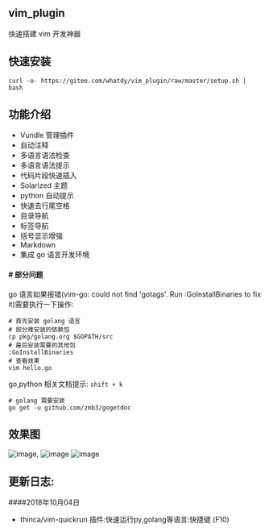 vim_plugin
----
快速搭建 vim 开发神器

快速安装
----

    curl -o- https://gitee.com/whatdy/vim_plugin/raw/master/setup.sh | bash


功能介绍
-----

- Vundle 管理插件
- 自动注释
- 多语言语法检查
- 多语言语法提示
- 代码片段快速插入
- Solarized 主题
- python 自动提示
- 快速去行尾空格
- 目录导航
- 标签导航
- 括号显示增强
- Markdown
- 集成 go 语言开发环境

#### # 部分问题

go 语言如果报错(vim-go: could not find 'gotags'. Run :GoInstallBinaries to fix it)需要执行一下操作:

    # 首先安装 golang 语言
    # 部分难安装的依赖包
    cp pkg/golang.org $GOPATH/src
    # 最后安装需要的其他包
    :GoInstallBinaries
    # 查看效果
    vim hello.go


go,python 相关文档提示:  `shift + k` 

    # golang 需要安装
    go get -u github.com/zmb3/gogetdoc


效果图
---

![image](https://gitee.com/whatdy/vim_plugin/raw/master/doc/doc01.png),
![image](https://gitee.com/whatdy/vim_plugin/raw/master/doc/doc02.png)
![image](https://gitee.com/whatdy/vim_plugin/raw/master/doc/doc03.png)

更新日志:
----
####2018年10月04日
- thinca/vim-quickrun 插件:快速运行py,golang等语言:快捷键 (F10)




